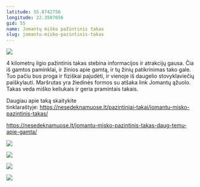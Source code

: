 ```yaml
---
latitude: 55.8742756
longitude: 22.3587656
gid: 55
name: Jomantų miško pažintinis takas
slug: jomantu-misko-pazintinis-takas
---
```

![](https://doc-0o-ag-mymaps.googleusercontent.com/untrusted/hostedimage/ihucu48q9m5s1hftel5u85tfdc/guul1lfat5p0332odpnpnfipao/1641717000000/-WPmm_dsOCr8C_2Ftfdhs7CzXYdOD0wc/*/6AIsG_vaFEFbOPFUo1lwLz3AqcbUHz7aGrN0KOlF3ut3bzojlG0tk2lHv1oZrLXTsEBVOP4pMKuw3cB8TciQxO5oZzbqgVCHSieXae7o0p3Svf1rnqb7ejS2cwHvwQ39QpaHiFxPBBTATLYBxM6QXozOsHeTKE8PgCkEdMAOSJXC1PIMQfXIIPTgAZrcIHnNZAQ?session=0&fife)  
  
4 kilometrų ilgio pažintinis takas stebina informacijos ir atrakcijų gausa. Čia iš gamtos paminklai, ir žinios apie gamtą, ir tų žinių patikrinimas tako gale. Tuo pačiu bus proga ir fiziškai pajudėti, ir vienoje iš daugelio stovyklaviečių paiškylauti. Maršrutas yra žiedinės formos su atšaka link Jomantų ąžuolo. Takas veda miško keliukais ir geria pramintais takais.  
  
Daugiau apie taką skaitykite tinklaraštyje: https://nesedeknamuose.lt/pazintiniai-takai/jomantu-misko-pazintinis-takas/  
  
https://nesedeknamuose.lt/jomantu-misko-pazintinis-takas-daug-temu-apie-gamta/  
  
![](https://doc-0c-ag-mymaps.googleusercontent.com/untrusted/hostedimage/ihucu48q9m5s1hftel5u85tfdc/82o5bpe2qdkf12q4j2si440cpo/1641717000000/-WPmm_dsOCr8C_2Ftfdhs7CzXYdOD0wc/*/6AIsG_vbOAjUlebhmxaZTnl7UNyzOfmJaTIaAy0HfBvKo6ZeJeWffOjei3XbJ2YDFwsCYVRNV2aodqECRre6jz3dfCDclIlUCsv7086PGT40oIXwuJvahecsRfslIYulQQJRKgpU0788gETIN-Lesc9j1VhXKrU2BibTYOTMHnAZRPx_k9vi8hFqclMtX3yqpZA?session=0&fife)  
  
![](https://doc-0s-ag-mymaps.googleusercontent.com/untrusted/hostedimage/ihucu48q9m5s1hftel5u85tfdc/8abopupn8ue651669crdhssopk/1641717000000/-WPmm_dsOCr8C_2Ftfdhs7CzXYdOD0wc/*/6AIsG_vbw9gal33KygmM3bs_f1nF_U0fNDI7P9Fx2mgD-xVyWkaKrPKZopSn60silJeKxUwJdBh-e27w2E42_X_dBDgufpJRDY--Uyl7oxruHY2BdOe3xPaaDI0MiV-HAfw5bTe9418XcnYrvNzmnuCJ0_4_ZkK8WSWcsaLl1JPMoNQsEMJUpETkm1MSfzd2BZw?session=0&fife)  
  
![](https://doc-00-ag-mymaps.googleusercontent.com/untrusted/hostedimage/ihucu48q9m5s1hftel5u85tfdc/hboe883pb8qbrcsq5ls4b6aco0/1641717000000/-WPmm_dsOCr8C_2Ftfdhs7CzXYdOD0wc/*/6AIsG_vYwJfiMy5WIdCvaKIZOAgrYsAIEWKgR347RHgnoBXeyFluBdX-Q4Qyto7h1uAneApscdnd630lKrdyNNNa_hooksf-7FYL_VGWGcbrBsQsgLUeEX4wh2B_fOX3GNg5_3JrfR2RBabGa4tgYeSPOnk7s96V82f5yVyuRwicJFr96MA61tJyEF9mdC5gnjQ?session=0&fife)  
  
![](https://doc-0o-ag-mymaps.googleusercontent.com/untrusted/hostedimage/ihucu48q9m5s1hftel5u85tfdc/v85fsgkfqbq1jedfmbqjab9djk/1641717000000/-WPmm_dsOCr8C_2Ftfdhs7CzXYdOD0wc/*/6AIsG_vbuG9YP1Z_aXZjtKArQkKI1Mth2myPFUakk4RgoJObUyY-km300PsV3j9ysWfs1rMaeM3uB56AsDFBjiaQf0Ct8Qecimg5RBczP8cegP1-s1v76KWm90frWiRKIQmFuf58U-x3miQ9uC97RJU4rEenaERUWvL0c6eLm4flF_uopND6Po6QCpC_SnnfIDg?session=0&fife)
